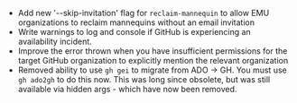 - Add new '--skip-invitation' flag for `reclaim-mannequin` to allow EMU organizations to reclaim mannequins without an email invitation
- Write warnings to log and console if GitHub is experiencing an availability incident.
- Improve the error thrown when you have insufficient permissions for the target GitHub organization to explicitly mention the relevant organization
- Removed ability to use `gh gei` to migrate from ADO -> GH. You must use `gh ado2gh` to do this now. This was long since obsolete, but was still available via hidden args - which have now been removed.
